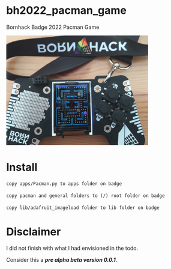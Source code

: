 # bh2022_pacman_game
Bornhack Badge 2022 Pacman Game

<img src="teaser.jpg" alt="Pacman game" width="75%">

# Install

```
copy apps/Pacman.py to apps folder on badge

copy pacman and general folders to (/) root folder on badge

copy lib/adafruit_imageload folder to lib folder on badge
```

# Disclaimer

I did not finish with what I had envisioned in the todo.

Consider this a <i><b>pre alpha beta version 0.0.1</i></b>.

